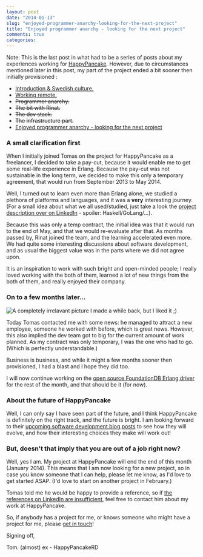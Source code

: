 ```yaml
---
layout: post
date: "2014-01-13"
slug: "enjoyed-programmer-anarchy-looking-for-the-next-project"
title: "Enjoyed programmer anarchy - looking for the next project"
comments: true
categories: 
---
```

Note: This is the last post in what had to be a series of posts about my experiences working for [HappyPancake](https://www.happypancake.com/). However, due to circumstances mentioned later in this post, my part of the project ended a bit sooner then initially provisioned :
 
- [Introduction & Swedish culture.](https://tojans.me/blog/2013/11/30/enjoying-programmer-anarchy-happypancake)
- [Working remote.](https://tojans.me/blog/2013/11/30/enjoying-programmer-anarchy-happypancake-2)
- ~~Programmer anarchy.~~
- ~~The bit with Rinat.~~
- ~~The dev stack.~~
- ~~The infrastructure part.~~
- [Enjoyed programmer anarchy - looking for the next project](https://tojans.me/blog/2014/01/13/enjoyed-programmer-anarchy-looking-for-the-next-project/)

### A small clarification first

When I initially joined Tomas on the project for HappyPancake as a freelancer, I decided to take a pay-cut, because it would enable me to get some real-life experience in Erlang. Because the pay-cut was not sustainable in the long term, we decided to make this only a temporary agreement, that would run from September 2013 to May 2014.

Well, I turned out to learn even more than Erlang alone, we studied a plethora of platforms and languages, and it was a **very** interesting journey.
(For a small idea about what we all used/studied, just take a look the [project description over on LinkedIn](https://www.linkedin.com/profile/view?id=2995972&trk=nav_responsive_tab_profile#background-projects) - spoiler: Haskell/GoLang/...).

Because this was only a temp contract, the initial idea was that it would run to the end of May, and that we would re-evaluate after that. As months passed by, Rinat joined the team, and the learning
accelerated even more. We had quite some interesting discussions about software development, and as usual the biggest value was in the parts where we did not agree upon.

It is an inspiration to work with such bright and open-minded people; I really loved working with the both of them, learned a lot of new things from the both of them, and really enjoyed their company.

### On to a few months later...

![A completely irrelavant picture I made a while back, but I liked it ;)](https://pbs.twimg.com/media/Bcw2tYBIIAAtFtM.jpg:large)

Today Tomas contacted me with some news: he managed to attract a new employee, someone he worked with before, which is great news. However, this also implied the dev team got to big for the current amount of work planned.
As my contract was only temporary, I was the one who had to go. (Which is perfectly understandable.)

Business is business, and while it might a few months sooner then provisioned, I had a blast and I hope they did too.

I will now continue working on the [open source FoundationDB Erlang driver](https://github.com/happypancake/fdb-erlang) for the rest of the month, and that should be it (for now).

### About the future of HappyPancake

Well, I can only say I have seen part of the future, and I think HappyPancake is definitely on the right track, and the future is bright. I am looking forward to their [upcoming software development blog posts](https://rd.happypancake.com/) to see how they will evolve, and how their interesting choices they make will work out!

### But, doesn't that imply that you are out of a job right now?

Well, yes I am. My project at HappyPancake will end the end of this month (January 2014). This means that I am now looking for a new project, so in case you know someone that I can help, please let me know, as I'd love to get started ASAP. (I'd love to start on another project in February.)

Tomas told me he would be happy to provide a reference, so if [the references on LinkedIn are insufficient](https://www.linkedin.com/profile/view?id=2995972&trk=nav_responsive_tab_profile#recommendations), feel free to contact him about my work at HappyPancake.

So, if anybody has a project for me, or knows someone who might have a project for me, please [get in touch](mailto:info@corebvba.be)!

Signing off,

Tom.
(almost) ex - HappyPancakeRD






